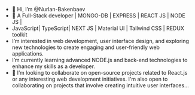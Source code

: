 - 👋 Hi, I’m @Nurlan-Bakenbaev
- 🚀 A Full-Stack developer | MONGO-DB | EXPRESS | REACT JS | NODE JS |
-  JavaScript| TypeScript| NEXT JS | Material UI | Tailwind CSS | REDUX toolkit
-  I’m interested in web development, user interface design, and exploring new technologies to create engaging and user-friendly web applications.
-  I’m currently learning advanced NODE.js and back-end technologies to enhance my skills as a developer.
- 💞️ I’m looking to collaborate on open-source projects related to React.js or any interesting web development initiatives. I'm also open to collaborating on projects that involve creating intuitive user interfaces...



<!---
Nurlan-Bakenbaev/Nurlan-Bakenbaev is a ✨ special ✨ repository because its `README.md` (this file) appears on your GitHub profile.
You can click the Preview link to take a look at your changes.
--->
